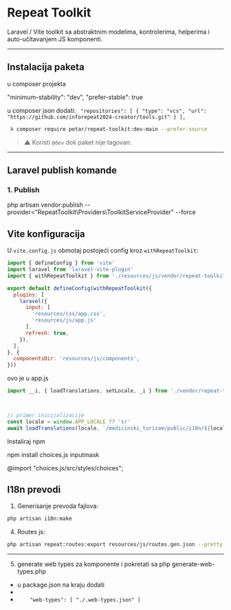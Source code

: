 # Repeat Toolkit

Laravel / Vite toolkit sa abstraktnim modelima, kontrolerima, helperima i auto-učitavanjem JS komponenti.

---

## Instalacija paketa

u composer projekta

"minimum-stability": "dev",
"prefer-stable": true

u composer json dodati: 
`  "repositories": [
        { "type": "vcs", "url": "https://github.com/inforepeat2024-creator/tools.git" }
    ],
`

```bash
 λ composer require petar/repeat-toolkit:dev-main --prefer-source
```

> ⚠️ Koristi `@dev` dok paket nije tagovan.

---

## Laravel publish komande

### 1. Publish 
php artisan vendor:publish --provider="RepeatToolkit\Providers\ToolkitServiceProvider" --force
## Vite konfiguracija

U `vite.config.js` obmotaj postojeći config kroz `withRepeatToolkit`:

```js
import { defineConfig } from 'vite'
import laravel from 'laravel-vite-plugin'
import { withRepeatToolkit } from './resources/js/vendor/repeat-toolkit/vite-plugin.js'

export default defineConfig(withRepeatToolkit({
  plugins: [
    laravel({
      input: [
        'resources/css/app.css',
        'resources/js/app.js'
      ],
      refresh: true,
    }),
  ],
}, {
  componentsDir: 'resources/js/components',
}))
```

ovo je u app.js

```js
import __i, { loadTranslations, setLocale, _i } from './vendor/repeat-toolkit/i18n.js'



// primer inicijalizacije
const locale = window.APP_LOCALE ?? 'sr'
await loadTranslations(locale, `/medicinski_turizam/public/i18n/${locale}.json`, { replace: true })

```


Instaliraj npm



npm install choices.js inputmask

@import "choices.js/src/styles/choices";
## I18n prevodi

1. Generisanje prevoda fajlova:

```bash
php artisan i18n:make
```




4. Routes js:

```bash
php artisan repeat:routes:export resources/js/routes.gen.json --pretty --absolute
```



---

5. generate web types za komponente  i pokretati sa php generate-web-types.php
- u package.json na kraju dodati
- 
- `    "web-types": [
        "./.web-types.json"
    ]`


